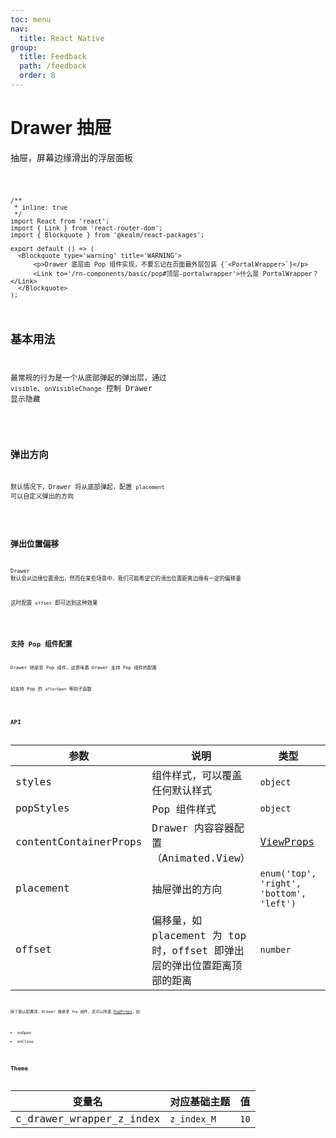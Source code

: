 ```yaml
---
toc: menu
nav:
  title: React Native
group:
  title: Feedback
  path: /feedback
  order: 8
---
```


# Drawer 抽屉

抽屉，屏幕边缘滑出的浮层面板

<code src='./demos' phone />

```tsx
/**
 * inline: true
 */
import React from 'react';
import { Link } from 'react-router-dom';
import { Blockquote } from '@kealm/react-packages';

export default () => (
  <Blockquote type='warning' title='WARNING'>
      <p>Drawer 底层由 Pop 组件实现，不要忘记在页面最外层包装 {`<PortalWrapper>`}</p>
      <Link to='/rn-components/basic/pop#顶层-portalwrapper'>什么是 PortalWrapper？</Link>
  </Blockquote>
);
```

## 基本用法

最常规的行为是一个从底部弹起的弹出层，通过 `visible`、`onVisibleChange` 控制 Drawer 显示隐藏

<code src='./demos/demo-base.tsx' />

## 弹出方向

默认情况下，Drawer 将从底部弹起，配置 `placement` 可以自定义弹出的方向

<code src='./demos/demo-placement.tsx' />

## 弹出位置偏移

Drawer 默认会从边缘位置滑出，然而在某些场景中，我们可能希望它的滑出位置距离边缘有一定的偏移量

这时配置 `offset` 即可达到这种效果

<code src='./demos/demo-offset.tsx' />

## 支持 Pop 组件配置

Drawer 继承至 Pop 组件，这意味着 Drawer 支持 Pop 组件的配置

如支持 Pop 的 `afterOpen` 等钩子函数

<code src='./demos/demo-pop.tsx' />

## API

| 参数 | 说明               | 类型         | 默认值 |
|------|--------------------|--------------|--------|
| styles                | 组件样式，可以覆盖任何默认样式                               | `object`                                      | --         |
| popStyles             | Pop 组件样式                                                 | `object`                                      | --         |
| contentContainerProps | Drawer 内容容器配置（Animated.View）                         | [ViewProps](https://reactnative.cn/docs/view) | --         |
| placement             | 抽屉弹出的方向                                               | `enum('top', 'right', 'bottom', 'left')`      | `'bottom'` |
| offset                | 偏移量，如 placement 为 top 时，offset 即弹出层的弹出位置距离顶部的距离 | `number`                                      | --         |

除了默认配置项，Drawer 继承至 `Pop` 组件，还可以传递 [PopProps](/rn-components/basic/pop#api)，如

- onOpen
- onClose

## Theme

| **变量名** | **对应基础主题**     | **值**    |
|--------------------|--------------|--------|
| c_drawer_wrapper_z_index | `z_index_M`      | `10`   |